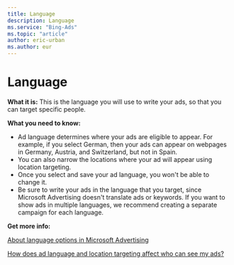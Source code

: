 ```yaml
---
title: Language
description: Language
ms.service: "Bing-Ads"
ms.topic: "article"
author: eric-urban
ms.author: eur
---
```


# Language

**What it is:** 	This is the language you will use to write your ads, so that you can target specific people.

**What you need to know:**
- Ad language determines where your ads are eligible to appear. For example, if you select German, then your ads can appear on webpages in Germany, Austria, and Switzerland, but not in Spain.
- You can also narrow the locations where your ad will appear using location targeting.
- Once you select and save your ad language, you won't be able to change it.
- Be sure to write your ads in the language that you target, since Microsoft Advertising doesn't translate ads or keywords. If you want to show ads in multiple languages, we recommend creating a separate campaign for each language.

**Get more info:**

[About language options in Microsoft Advertising](../hlp_BA_CONC_AboutLanguageOptions.md)

[How does ad language and location targeting affect who can see my ads?](../hlp_BA_CONC_LocTargetAndLang.md)


